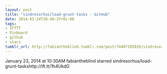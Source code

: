 ```yaml
---
layout: post
title: "sindresorhus/load-grunt-tasks · GitHub"
date: 2014-01-24T20:40:37+01:00
tags:
- IFTTT
- Pinboard
- github
- stars
tumblr_url: http://fabiantheblind.tumblr.com/post/74407195019/sindresorhus-load-grunt-tasks-github
---
```

January 23, 2014 at 10:30AM
fabiantheblind starred sindresorhus/load-grunt-taskshttp://ift.tt/1h4UkdG

